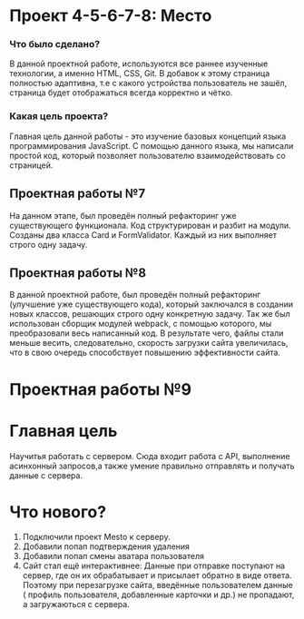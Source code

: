 # Проект 4-5-6-7-8: Место

### Что было сделано?

В данной проектной работе, используются все раннее изученные технологии, а именно HTML, CSS, Git. В добавок к этому страница полностью адаптивна, т.е с какого устройства пользователь не зашёл, страница будет отображаться всегда корректно и чётко.

### Какая цель проекта?

Главная цель данной работы - это изучение базовых концепций языка программирования JavaScript.
С помощью данного языка, мы написали простой код, который позволяет пользователю взаимодействовать со страницей.

## Проектная работы №7

На данном этапе, был проведён полный рефакторинг уже существующего функционала. Код  структурирован и разбит на модули. Созданы два класса Card и FormValidator. Каждый из них выполняет строго одну задачу.

## Проектная работы №8

В данной проектной работе, был проведён полный рефакторинг (улучшение уже существующего кода), который заключался в создании новых классов, решающих строго одну конкретную задачу. Так же был использован сборщик модулей webpack, с помощью которого, мы преобразовали весь написанный код. В результате чего, файлы стали меньше весить, следовательно, скорость загрузки сайта увеличилась, что в свою очередь способствует повышению эффективности сайта.

# Проектная работы №9

# Главная цель
Научитья работать с сервером. Сюда входит работа с API, выполнение асинхонный запросов,а также умение правильно отправлять и получать данные с сервера.
# Что нового?
1. Подключили проект Mesto к серверу.
2. Добавили попап подтверждения удаления
3. Добавили попап смены аватара пользователя
4. Сайт стал ещё интерактивнее: Данные при отправке поступают на сервер, где он их
обрабатывает и присылает обратно в виде ответа. Поэтому при перезагрузке сайта, введённые пользователем данные ( профиль пользователя, добавленные карточки и др.) не пропадают, а загружаються с сервера.

